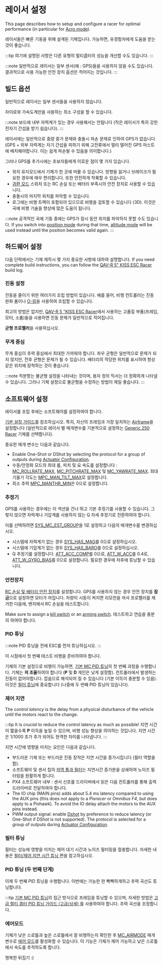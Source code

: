 # 레이서 설정

This page describes how to setup and configure a racer for optimal performance (in particular for [Acro mode](../flight_modes_mc/acro.md)).

레이서들은 빠른 기동을 위해 설계된 기체입니다. 가능하면, 유경험자에게 도움을 받는 것이 좋습니다.

:::tip
여기에 설명된 사항은 다른 유형의 멀티콥터의 성능을 개선할 수도 있습니다.
:::

:::note
일반적으로 레이서는 일부 센서(예 : GPS)들을 사용하지 않을 수도 있습니다.
결과적으로 사용 가능한 안전 장치 옵션은 적어지는 것입니다.
:::

## 빌드 옵션

일반적으로 레이서는 일부 센서들을 사용하지 않습니다.

자이로와 가속도계만을 사용하는 최소 구성을 할 수 있습니다.

:::note
보드에 내부 자력계가 있는 경우 사용해서는 안됩니다 (작은 레이서가 특히 강한 전자기 간섭을 받기 쉽습니다).
:::

레이서에는 일반적으로 중량 중가 문제와 충돌시 파손 문제로 인하여 GPS가 없습니다 (GPS + 외부 자력계는 자기 간섭을 피하기 위해 고전류에서 멀리 떨어진 GPS 마스트에 배치해야합니다. 이는 쉽게 파손될 수 있음을 의미합니다.)

그러나 GPS를 추가시에는 초보자들에게 이로운 점이 몇 가지 있습니다.

- 위치 유지모드에서 기체가 한 곳에 머물 수 있습니다. 방향을 잃거나 브레이크가 필요한 경우에 매우 편리합니다. 또한 안전하게 착륙할 수 있습니다.
- [귀환 모드](../flight_modes/return.md) 스위치 또는 RC 손실 또는 배터리 부족시의 안전 장치로 사용할 수 있습니다.
- 충돌시의 마지막 위치를 파악할 수 있습니다.
- 로그에는 비행 트랙이 포함되어 있으므로 비행을 검토할 수 있습니다 (3D). 이것은 곡예 비행 기술을 향상에 많은 도움이 됩니다.

:::note
공격적인 곡예 기동 중에는 GPS가 잠시 동안 위치를 파악하지 못할 수도 있습니다. If you switch into [position mode](../flight_modes_mc/position.md) during that time, [altitude mode](../flight_modes_mc/altitude.md) will be used instead until the position becomes valid again.
:::

## 하드웨어 설정

다음 단락에서는 기체 제작시 몇 가지 중요한 사항에 대하여 설명합니다. If you need complete build instructions, you can follow the [QAV-R 5" KISS ESC Racer](../frames_multicopter/qav_r_5_kiss_esc_racer.md) build log.

### 진동 설정

진동을 줄이기 위한 여러가지 조립 방법이 있습니다. 예를 들어, 비행 컨트롤러는 진동 완화 폼이나 [O-링](../frames_multicopter/qav_r_5_kiss_esc_racer.md#mounting)을 사용하여 조립할 수 있습니다.

최고의 방법은 없지만, [QAV-R 5 "KISS ESC Racer](../frames_multicopter/qav_r_5_kiss_esc_racer.md)에서 사용하는 고품질 부품(프레임, 모터, 소품)들을 사용하면 진동 문제가 일반적으로 적어집니다.

**균형 프로펠러**을 사용하십시오.

### 무게 중심

무게 중심이 추력 중심에서 최대한 가까워야 합니다. 좌우 균형은 일반적으로 문제가 되지 않지만, 전후 균형은 문제가 될 수 있습니다. 배터리의 적당한 위치를 표시하여 항상 같은 위치에 장착하는 것이 좋습니다.

:::note
적분항는 불균형 설정을 나타내는 것이며, 용자 정의 믹서는 더 정확하게 나타낼 수 있습니다.
그러나 기체 설정으로 불균형을 수정하는 방법이 제일 좋습니다.
:::

## 소프트웨어 설정

레이서를 조립 후에는 소프트웨어를 설정하여야 합니다.

[기본 설정 가이드](../config/README.md)를 참조하십시오. 특히, 자신의 프레임과 가장 일치하는 [Airframe](../config/airframe.md)을 설정합니다 (일반적으로 레이서 별 매개변수를 기본적으로 설정하는 [Generic 250 Racer](../airframes/airframe_reference.md#copter_quadrotor_x_generic_250_racer) 기체를 선택합니다).

중요한 매개 변수는 다음과 같습니다.

- Enable One-Shot or DShot by selecting the protocol for a group of outputs during [Actuator Configuration](../config/actuators.md).
- 수동/안정화 모드의 최대 롤, 피치 및 요 속도를 설정합니다 : [MC_ROLLRATE_MAX](../advanced_config/parameter_reference.md#MC_ROLLRATE_MAX), [MC_PITCHRATE_MAX](../advanced_config/parameter_reference.md#MC_PITCHRATE_MAX) 및 [MC_YAWRATE_MAX](../advanced_config/parameter_reference.md#MC_YAWRATE_MAX). 최대 기울기 각도는 [MPC_MAN_TILT_MAX](../advanced_config/parameter_reference.md#MPC_MAN_TILT_MAX)로 설정합니다.
- 최소 추력 [MPC_MANTHR_MIN](../advanced_config/parameter_reference.md#MPC_MANTHR_MIN)은 0으로 설정합니다.

### 추정기

GPS를 사용하는 경우에는 이 섹션을 건너 뛰고 기본 추정기를 사용할 수 있습니다. 그렇지 않으면 자력계나 기압계를 사용하지 않는 Q 자세 추정기로 전환하여야 합니다.

이를 선택하려면 [SYS_MC_EST_GROUP](../advanced_config/parameter_reference.md#SYS_MC_EST_GROUP)을 1로 설정하고 다음의 매개변수를 변경하십시오.

- 시스템에 자력계가 없는 경우 [SYS_HAS_MAG](../advanced_config/parameter_reference.md#SYS_HAS_MAG)를 0으로 설정하십시오.
- 시스템에 기압계가 없는 경우 [SYS_HAS_BARO](../advanced_config/parameter_reference.md#SYS_HAS_BARO)를 0으로 설정하십시오.
- Q 추정기를 설정합니다. [ATT_ACC_COMP](../advanced_config/parameter_reference.md#ATT_ACC_COMP)를 0으로, [ATT_W_ACC](../advanced_config/parameter_reference.md#ATT_W_ACC)를 0.4로, [ATT_W_GYRO_BIAS](../advanced_config/parameter_reference.md#ATT_W_GYRO_BIAS)를 0으로 설정합니다. 필요한 경우에 차후에 튜닝할 수 있습니다.

### 안전장치

[RC 손실 및 배터리 안전 장치](../config/safety.md)를 설정합니다. GPS를 사용하지 않는 경우 안전 장치를 **잠금**으로 설정하면 모터가 꺼집니다. 차량이 시동이 켜지면 리모컨을 꺼서 프로펠러를 제거한 다음에, 벤치에서 RC 손실을 테스트합니다.

Make sure to assign a [kill switch](../config/safety.md#kill-switch) or an [arming switch](../config/safety.md#arm-disarm-switch). 테스트하고 연습을 충분히 하여야 합니다.

### PID 튜닝

:::note
PID 튜닝을 전에 ESC를 먼저 튜닝하십시오.
:::

이 시점에서 첫 번째 테스트 비행을 준비하여야 합니다.

기체의 기본 설정으로 비행이 가능하면, [기본 MC PID 튜닝](../config_mc/pid_tuning_guide_multicopter_basic.md)의 첫 번째 과정을 수행합니다. 기체는 **저 조율**하여야 합니다 (**P** 및 **D** 게인은 낮게 설정함). 컨트롤러에서 발생하는 진동이 없어야합니다. 잡음으로 해석되어 질 수 있습니다 (기본 이득이 충분할 수 있음). 이것은 [필터 튜닝](#filter-tuning)에 중요합니다 (나중에 두 번째 PID 튜닝이 있습니다).

### 제어 지연

The _control latency_ is the delay from a physical disturbance of the vehicle until the motors react to the change.

:::tip
It is _crucial_ to reduce the control latency as much as possible! 지연 시간이 짧을수록 **P** 이득을 높일 수 있으며, 비행 성능 향상을 의미하는 것입니다. 지연 시간은 1/1000 초가 추가 되어도 현격한 차이를 나타냅니다.
:::

지연 시간에 영향을 미치는 요인은 다음과 같습니다.

- 부드러운 기체 또는 부드러운 진동 장착은 지연 시간을 증가시킵니다 (필터 역할을 함).
- 소프트웨어 및 센서 칩의 [저역 통과 필터](../config_mc/filter_tuning.md)는 지연시간 증가분을 상쇄하여 노이즈 필터링을 원활하게 합니다.
- PX4 소프트웨어 내부 : 센서 신호를 드라이버에서 읽은 다음 컨트롤러를 통해 출력 드라이버로 전달하여야 합니다.
- The IO chip (MAIN pins) adds about 5.4 ms latency compared to using the AUX pins (this does not apply to a _Pixracer_ or _Omnibus F4_, but does apply to a Pixhawk). To avoid the IO delay attach the motors to the AUX pins instead.
- PWM output signal: enable [Dshot](../peripherals/dshot.md) by preference to reduce latency (or One-Shot if DShot is not supported). The protocol is selected for a group of outputs during [Actuator Configuration](../config/actuators.md).

### 필터 튜닝

필터는 성능에 영향을 미치는 제어 대기 시간과 노이즈 필터링을 절충합니다. 자세한 내용은 [필터/제어 지연 시간 튜닝 ](../config_mc/filter_tuning.md)편을 참고하십시오.

### PID 튜닝 (두 번째 단계)

이제 두 번째 PID 튜닝을 수행합니다. 이번에는 가능한 한 빡빡하게하고 추력 곡선도 튜닝합니다.

:::tip
[기본 MC PID 튜닝](../config_mc/pid_tuning_guide_multicopter_basic.md)의 접근 방식으로 프레임을 튜닝할 수 있으며, 자세한 방법은 [고급 멀티 콥터 PID 튜닝 가이드 (고급/상세) ](../config_mc/pid_tuning_guide_multicopter.md#thrust-curve)를 사용하여야 합니다. 추력 곡선을 조정합니다.

### 에어모드

기체가 낮은 스로틀과 높은 스로틀에서 잘 비행하는지 확인한 후 [MC_AIRMODE](../advanced_config/parameter_reference.md#MC_AIRMODE) 매개변수로 [에어 모드](../config_mc/pid_tuning_guide_multicopter.md#airmode)를 활성화할 수 있습니다. 이 기능은 기체가 제어 가능하고 낮은 스로틀에서 속도를 추적하도록 합니다.

행복한 뒤집기 :)
